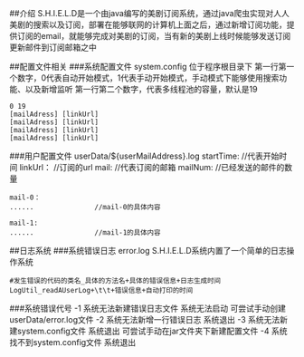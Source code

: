 ##介绍
S.H.I.E.L.D是一个由java编写的美剧订阅系统，通过java爬虫实现对人人美剧的搜索以及订阅，部署在能够联网的计算机上面之后，通过新增订阅功能，提供订阅的email，就能够完成对美剧的订阅，当有新的美剧上线时候能够发送订阅更新邮件到订阅邮箱之中

##配置文件相关
###系统配置文件 system.config
位于程序根目录下
第一行第一个数字，0代表自动开始模式，1代表手动开始模式，手动模式下能够使用搜索功能、以及新增监听
第一行第二个数字，代表多线程池的容量，默认是19
    
    0 19
    [mailAdress] [linkUrl]
    [mailAdress] [linkUrl]
    [mailAdress] [linkUrl]
    [mailAdress] [linkUrl]

###用户配置文件 userData/${userMailAddress}.log
    startTime:          //代表开始时间
    linkUrl：            //订阅的url
    mail:               //代表订阅的邮箱
    mailNum:            //已经发送的邮件的数量
    
    mail-0：
    ......               //mail-0的具体内容
    
    mail-1:
    ......               //mail-1的具体内容
##日志系统
###系统错误日志 error.log
S.H.I.E.L.D系统内置了一个简单的日志操作系统

    #发生错误的代码的类名_具体的方法名+具体的错误信息+日志生成时间
    LogUtil_readAUserLog+\t\t+错误信息+自动打印的时间
###系统错误代号
    -1      系统无法新建错误日志文件          系统无法启动            可尝试手动创建userData/error.log文件
    -2      系统无法新增一行错误日志          系统退出
    -3      系统无法新建system.config文件    系统退出               可尝试手动在jar文件夹下新建配置文件
    -4      系统找不到system.config文件      系统退出






